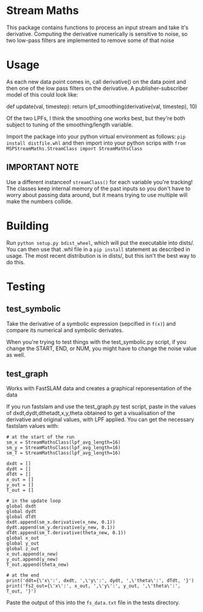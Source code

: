 # Stream Maths
This package contains functions to process an input stream and take it's 
derivative. Computing the derivative numerically is sensitive to noise, so two 
low-pass filters are implemented to remove some of that noise

# Usage
As each new data point comes in, call derivative() on the data point and then
one of the low pass filters on the derivative. A publisher-subscriber model of
this could look like:

def update(val, timestep):
    return lpf_smoothing(derivative(val, timestep), 10)

Of the two LPFs, I think the smoothing one works best, but they're both subject
to tuning of the smoothing/length variable.

Import the package into your python virtual environment as follows:
`pip install distfile.whl`
and then import into your python scrips with
`from MSPStreamMaths.StreamClass import StreamMathsClass`


## IMPORTANT NOTE
Use a different instanceof `streamClass()` for each variable you're tracking!
The classes keep internal memory of the past inputs so you don't have to worry
about passing data around, but it means trying to use multiple will make the
numbers collide.


# Building
Run `python setup.py bdist_wheel`, which will put the executable into dists/. You can then use that .whl file in a `pip install` statement as described in usage.
The most recent distribution is in dists/, but this isn't the best way to do this.

# Testing

## test_symbolic
Take the derivative of a symbolic expression (sepcified in `f(x)`) and compare its
numerical and symbolic derivates.

When you're trying to test things with the test_symbolic.py script, if you change
the START, END, or NUM, you might have to change the noise value as well.

## test_graph
Works with FastSLAM data and creates a graphical reporesentation of the data

If you run fastslam and use the test_graph.py test script, paste in the values of
dxdt,dydt,dthetadt,x,y,theta obtained to get a visualisation of the derivative and
original values, with LPF applied. You can get the necessary fastslam values with:
````
# at the start of the run
sm_x = StreamMathsClass(lpf_avg_length=16)
sm_y = StreamMathsClass(lpf_avg_length=16)
sm_T = StreamMathsClass(lpf_avg_length=16)

dxdt = []
dydt = []
dTdt = []
x_out = []
y_out = []
T_out = []

# in the update loop
global dxdt
global dydt
global dTdt
dxdt.append(sm_x.derivative(x_new, 0.1))
dydt.append(sm_y.derivative(y_new, 0.1))
dTdt.append(sm_T.derivative(theta_new, 0.1))
global x_out
global y_out
global z_out
x_out.append(x_new)
y_out.append(y_new)
T_out.append(theta_new)

# at the end
print('ddt={\'x\':', dxdt, ',\'y\':', dydt, ',\'theta\':', dTdt, '}')
print('fs2_out={\'x\':', x_out, ',\'y\':', y_out, ',\'theta\':', T_out, '}')
````
Paste the output of this into the `fs_data.txt` file in the tests directory.
